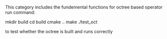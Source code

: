 This category includes the fundemental functions for octree based operator
run command:

mkdir build
cd build
cmake ..
make 
./test_oct

to test whether the octree is built and runs correctly